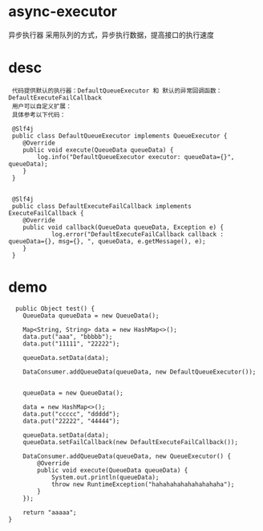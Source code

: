 # async-executor
异步执行器 采用队列的方式，异步执行数据，提高接口的执行速度

# desc
     
     代码提供默认的执行器：DefaultQueueExecutor 和 默认的异常回调函数：DefaultExecuteFailCallback
     用户可以自定义扩展：
     具体参考以下代码：
      
     @Slf4j
     public class DefaultQueueExecutor implements QueueExecutor {
		@Override
		public void execute(QueueData queueData) {
			log.info("DefaultQueueExecutor executor: queueData={}", queueData);
		}
     }
     
     
     @Slf4j
     public class DefaultExecuteFailCallback implements ExecuteFailCallback {
     	@Override
		public void callback(QueueData queueData, Exception e) {
	    		log.error("DefaultExecuteFailCallback callback : queueData={}, msg={}, ", queueData, e.getMessage(), e);
		}
     }
     
     
    
# demo
				
      public Object test() {
		QueueData queueData = new QueueData();
		
		Map<String, String> data = new HashMap<>();
		data.put("aaa", "bbbbb");
		data.put("11111", "22222");
		
		queueData.setData(data);
		
		DataConsumer.addQueueData(queueData, new DefaultQueueExecutor());
		
		
		queueData = new QueueData();
		
		data = new HashMap<>();
		data.put("ccccc", "ddddd");
		data.put("22222", "44444");
		
		queueData.setData(data);
		queueData.setFailCallback(new DefaultExecuteFailCallback());
		
		DataConsumer.addQueueData(queueData, new QueueExecutor() {
			@Override
			public void execute(QueueData queueData) {
				System.out.println(queueData);
				throw new RuntimeException("hahahahahahahahahaha");
			}
		});
		
		return "aaaaa";
	}
